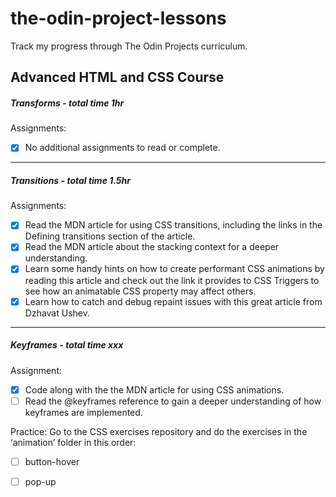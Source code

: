 # the-odin-project-lessons
Track my progress through The Odin Projects curriculum.


## Advanced HTML and CSS Course

##### Transforms - total time 1hr

Assignments:
  - [x] No additional assignments to read or complete.
---
##### Transitions - total time 1.5hr

Assignments:
  - [x] Read the MDN article for using CSS transitions, including the links in the Defining transitions section of the article.
  - [x] Read the MDN article about the stacking context for a deeper understanding.
  - [x] Learn some handy hints on how to create performant CSS animations by reading this article and check out the link it provides to CSS Triggers to see how           an animatable CSS property may affect others.
  - [x] Learn how to catch and debug repaint issues with this great article from Dzhavat Ushev.
---
##### Keyframes - total time xxx

Assignment:
  - [x] Code along with the the MDN article for using CSS animations.
  - [ ] Read the @keyframes reference to gain a deeper understanding of how keyframes are implemented.
  
Practice: Go to the CSS exercises repository and do the exercises in the ‘animation’ folder in this order:
  - [ ] button-hover
  - [ ] pop-up
  

